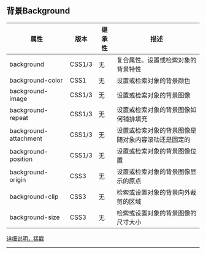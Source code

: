  ## 背景Background

 | 属性 | 版本 | 继承性 | 描述 | 
 | ---- | ---- | ------ | ---- |
 | background | CSS1/3 | 无 | 复合属性。设置或检索对象的背景特性 | 
 | background-color | CSS1 | 无 | 设置或检索对象的背景颜色 | 
 | background-image | CSS1/3 | 无 | 设置或检索对象的背景图像 | 
 | background-repeat | CSS1/3 | 无 | 设置或检索对象的背景图像如何铺排填充 | 
 | background-attachment | CSS1/3 | 无 | 设置或检索对象的背景图像是随对象内容滚动还是固定的 | 
 | background-position | CSS1/3 | 无 | 设置或检索对象的背景图像位置 | 
 | background-origin | CSS3 | 无 | 设置或检索对象的背景图像显示的原点 | 
 | background-clip | CSS3 | 无 | 检索或设置对象的背景向外裁剪的区域 | 
 | background-size | CSS3 | 无 | 检索或设置对象的背景图像的尺寸大小 |

[详细说明，猛戳](http://www.w3cplus.com/content/css3-background-size/)

---

